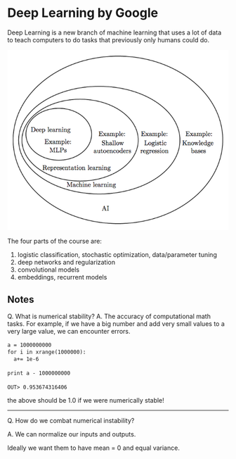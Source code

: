 # Deep Learning by Google

Deep Learning is a new branch of machine learning that uses a lot of data to teach
computers to do tasks that previously only humans could do.

![deep learning](assets/deep_learning_diagram.png)

The four parts of the course are:

1. logistic classification, stochastic optimization, data/parameter tuning
2. deep networks and regularization
3. convolutional models
4. embeddings, recurrent models

## Notes

Q. What is numerical stability?
A. The accuracy of computational math tasks. For example, if we have a big number
and add very small values to a very large value, we can encounter errors.

```
a = 1000000000
for i in xrange(1000000):
  a+= 1e-6

print a - 1000000000

OUT> 0.953674316406
```

the above should be 1.0 if we were numerically stable!

---

Q. How do we combat numerical instability?

A. We can normalize our inputs and outputs.

Ideally we want them to have mean = 0 and equal variance.


